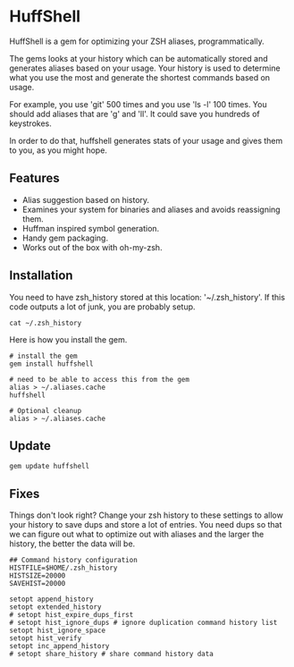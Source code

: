 HuffShell
====================

HuffShell is a gem for optimizing your ZSH aliases, programmatically.

The gems looks at your history which can be automatically stored and generates aliases based on your usage. Your history is used to determine what you use the most and generate the shortest commands based on usage.

For example, you use 'git' 500 times and you use 'ls -l' 100 times. You should add aliases that are 'g' and 'll'. It could save you hundreds of keystrokes.

In order to do that, huffshell generates stats of your usage and gives them to you, as you might hope.

Features
---------------------

* Alias suggestion based on history.
* Examines your system for binaries and aliases and avoids reassigning them.
* Huffman inspired symbol generation.
* Handy gem packaging.
* Works out of the box with oh-my-zsh.

Installation
---------------------

You need to have zsh_history stored at this location: '~/.zsh_history'. If this code outputs a lot of junk, you are probably setup.

```script
cat ~/.zsh_history
```

Here is how you install the gem.

```script
# install the gem
gem install huffshell

# need to be able to access this from the gem
alias > ~/.aliases.cache
huffshell

# Optional cleanup
alias > ~/.aliases.cache
```

Update
---------------------

```script
gem update huffshell
````

Fixes
---------------------

Things don't look right? Change your zsh history to these settings to allow your history to save dups and store a lot of entries. You need dups so that we can figure out what to optimize out with aliases and the larger the history, the better the data will be.

```script
## Command history configuration
HISTFILE=$HOME/.zsh_history
HISTSIZE=20000
SAVEHIST=20000

setopt append_history
setopt extended_history
# setopt hist_expire_dups_first
# setopt hist_ignore_dups # ignore duplication command history list
setopt hist_ignore_space
setopt hist_verify
setopt inc_append_history
# setopt share_history # share command history data
```
